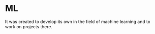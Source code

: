 # ML

It was created to develop its own in the field of machine learning and to work on projects there.

